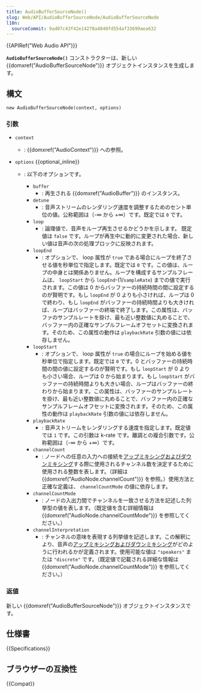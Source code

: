 ```yaml
---
title: AudioBufferSourceNode()
slug: Web/API/AudioBufferSourceNode/AudioBufferSourceNode
l10n:
  sourceCommit: 9ad07c43f42e14278a4040fd554af33699aea632
---
```


{{APIRef("Web Audio API")}}

**`AudioBufferSourceNode()`** コンストラクターは、新しい {{domxref("AudioBufferSourceNode")}} オブジェクトインスタンスを生成します。

## 構文

```js-nolint
new AudioBufferSourceNode(context, options)
```

### 引数

- `context`
  - : {{domxref("AudioContext")}} への参照。
- `options` {{optional_inline}}

  - : 以下のオプションです。

    - `buffer`
      - : 再生される {{domxref("AudioBuffer")}} のインスタンス。
    - `detune`
      - : 音声ストリームのレンダリング速度を調整するためのセント単位の値。公称範囲は（-∞ から +∞）です。既定では `0` です。
    - `loop`
      - : 論理値で、音声をループ再生させるかどうかを示します。
        既定値は `false` です。ループが再生中に動的に変更された場合、新しい値は音声の次の処理ブロックに反映されます。
    - `loopEnd`
      - : オプションで、 loop 属性が `true` である場合にループを終了させる値を秒単位で指定します。既定では `0` です。この値は、ループの中身とは関係ありません。ループを構成するサンプルフレームは、 `loopStart` から `loopEnd`-(1/`sampleRate`) までの値で実行されます。この値は 0 からバッファーの持続時間の間に設定するのが賢明です。もし `loopEnd` が 0 よりも小さければ、ループは 0 で終わり、もし `loopEnd` がバッファーの持続時間よりも大きければ、ループはバッファーの終端で終了します。この属性は、バッファのサンプルレートを掛け、最も近い整数値に丸めることで、バッファー内の正確なサンプルフレームオフセットに変換されます。そのため、この属性の動作は `playbackRate` 引数の値には依存しません。
    - `loopStart`
      - : オプションで、 loop 属性が `true` の場合にループを始める値を秒単位で指定します。既定では `0` です。0 とバッファーの持続時間の間の値に設定するのが賢明です。もし `loopStart` が 0 よりも小さい場合、ループは 0 から始まります。もし `loopStart` がバッファーの持続時間よりも大きい場合、ループはバッファーの終わりから始まります。この属性は、バッファーのサンプルレートを掛け、最も近い整数値に丸めることで、バッファー内の正確なサンプルフレームオフセットに変換されます。そのため、この属性の動作は `playbackRate` 引数の値には依存しません。
    - `playbackRate`
      - : 音声ストリームをレンダリングする速度を指定します。既定値では `1` です。この引数は k-rate です。離調との複合引数です。公称範囲は（-∞ から +∞）です。
    - `channelCount`
      - : ノードへの任意の入力への接続を[アップミキシングおよびダウンミキシング](/ja/docs/Web/API/Web_Audio_API/Basic_concepts_behind_Web_Audio_API#アップミキシングとダウンミキシング)する際に使用されるチャンネル数を決定するために使用される整数を表します。（詳細は {{domxref("AudioNode.channelCount")}} を参照。）使用方法と正確な定義は、 `channelCountMode` の値に依存します。
    - `channelCountMode`
      - : ノードの入出力間でチャンネルを一致させる方法を記述した列挙型の値を表します。（既定値を含む詳細情報は {{domxref("AudioNode.channelCountMode")}} を参照してください。）
    - `channelInterpretation`
      - : チャンネルの意味を表現する列挙値を記述します。この解釈により、音声の[アップミキシングおよびダウンミキシング](/ja/docs/Web/API/Web_Audio_API/Basic_concepts_behind_Web_Audio_API#アップミキシングとダウンミキシング)がどのように行われるかが定義されます。使用可能な値は `"speakers"` または `"discrete"` です。（既定値で記載される詳細な情報は {{domxref("AudioNode.channelCountMode")}} を参照してください。）

### 返値

新しい {{domxref("AudioBufferSourceNode")}} オブジェクトインスタンスです。

## 仕様書

{{Specifications}}

## ブラウザーの互換性

{{Compat}}
